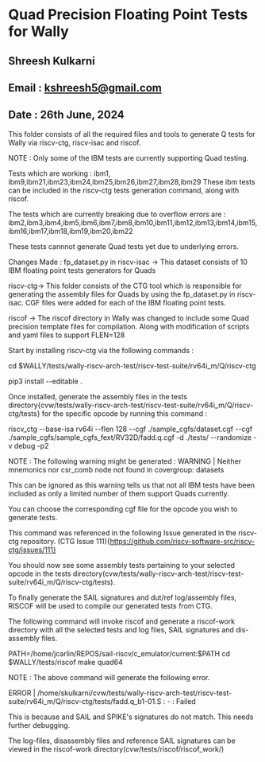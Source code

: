 # Quad Precision Floating Point Tests for Wally
## Shreesh Kulkarni
## Email : kshreesh5@gmail.com
## Date : 26th June, 2024


This folder consists of all the required files and tools to generate Q tests for Wally via riscv-ctg, riscv-isac and riscof.

NOTE : Only some of the IBM tests are currently supporting Quad testing. 

Tests which are working : ibm1, ibm9,ibm21,ibm23,ibm24,ibm25,ibm26,ibm27,ibm28,ibm29
These ibm tests can be included in the riscv-ctg tests generation command, along with riscof.

The tests which are currently breaking due to overflow errors are : ibm2,ibm3,ibm4,ibm5,ibm6,ibm7,ibm8,ibm10,ibm11,ibm12,ibm13,ibm14,ibm15,ibm16,ibm17,ibm18,ibm19,ibm20,ibm22

These tests cannnot generate Quad tests yet due to underlying errors.


Changes Made : fp_dataset.py in riscv-isac -> This dataset consists of 10 IBM floating point tests generators for Quads

riscv-ctg-> This folder consists of the CTG tool which is responsible for generating the assembly files for Quads by using the fp_dataset.py in riscv-isac. CGF files were added for each of the IBM floating point tests.

riscof -> The riscof directory in Wally was changed to include some Quad precision template files for compilation. Along with modification of scripts and yaml files to support FLEN=128




Start by installing riscv-ctg via the following commands : 


cd $WALLY/tests/wally-riscv-arch-test/riscv-test-suite/rv64i_m/Q/riscv-ctg

pip3 install --editable .

Once installed, generate the assembly files in the tests directory{cvw/tests/wally-riscv-arch-test/riscv-test-suite/rv64i_m/Q/riscv-ctg/tests} for the specific opcode by running this command :

riscv_ctg --base-isa rv64i --flen 128 --cgf ./sample_cgfs/dataset.cgf --cgf ./sample_cgfs/sample_cgfs_fext/RV32D/fadd.q.cgf -d ./tests/ --randomize -v debug -p2

NOTE : The following warning might be generated : 
WARNING | Neither mnemonics nor csr_comb node not found in covergroup: datasets

This can be ignored as this warning tells us that not all IBM tests have been included as only a limited number of them support Quads currently.

You can choose the corresponding cgf file for the opcode you wish to generate tests. 

This command was referenced in the following Issue generated in the riscv-ctg repository.
(CTG Issue 111){https://github.com/riscv-software-src/riscv-ctg/issues/111}

You should now see some assembly tests pertaining to your selected opcode in the tests directory(cvw/tests/wally-riscv-arch-test/riscv-test-suite/rv64i_m/Q/riscv-ctg/tests).

To finally generate the SAIL signatures and dut/ref log/assembly files, RISCOF will be used to compile our generated tests from CTG.

The following command will invoke riscof and generate a riscof-work directory with all the selected tests and log files, SAIL signatures and dis-assembly files.

PATH=/home/jcarlin/REPOS/sail-riscv/c_emulator/current:$PATH
cd $WALLY/tests/riscof
make quad64


NOTE : The above command will generate the following error. 

ERROR | /home/skulkarni/cvw/tests/wally-riscv-arch-test/riscv-test-suite/rv64i_m/Q/riscv-ctg/tests/fadd.q_b1-01.S : -                                        : Failed

This is because and SAIL and SPIKE's signatures do not match. This needs further debugging.

The log-files, disassembly files and reference SAIL signatures can be viewed in the riscof-work directory(cvw/tests/riscof/riscof_work/)


